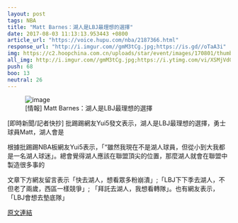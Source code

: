 ```yaml
---
layout: post
tags: NBA
title: "Matt Barnes：湖人是LBJ最理想的選擇"
date: 2017-08-03 11:13:13.953443 +0800
article_url: "https://voice.hupu.com/nba/2187366.html"
response_url: "http://i.imgur.com//gmM3tCg.jpg;https://is.gd//oTaA3i"
img: https://c2.hoopchina.com.cn/uploads/star/event/images/170801/thumbnail-d888bb422c97721b193a48bf81862ed56bc28ecb.jpg
all_img: http://i.imgur.com//gmM3tCg.jpg;https://i.ytimg.com/vi/XSMjVd0gwmM/maxresdefault.jpg
push: 68
boo: 13
neutral: 26
---
```


<figure>
<img src="https://c2.hoopchina.com.cn/uploads/star/event/images/170801/thumbnail-d888bb422c97721b193a48bf81862ed56bc28ecb.jpg" alt="image">
<figcaption>
[情報] Matt Barnes：湖人是LBJ最理想的選擇
</figcaption>
</figure>



[即時新聞/記者快抄] 批踢踢網友Yui5發文表示，湖人是LBJ最理想的選擇，勇士球員Matt，湖人會是

根據批踢踢NBA板網友Yui5表示，「“雖然我現在不是湖人球員，但從小到大我都是一名湖人球迷」。總會覺得湖人應該在聯盟頂尖的位置，那麼湖人就會在聯盟中製造很多事的

文章下方網友留言表示「快去湖人，想看眾多粉崩潰」;「LBJ下下季去湖人，不但老了兩歲，西區一樣競爭」; 「拜託去湖人，我想看轉隊」。也有網友表示，「LBJ會想去墊底隊」

<a href = "https://www.ptt.cc/bbs/NBA/M.1501571223.A.96E.html">原文連結</a>

